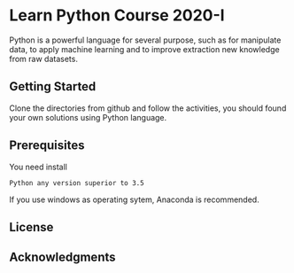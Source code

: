 # Learn Python Course 2020-I
Python is a powerful language for several purpose, such as for manipulate data, to apply machine learning and to improve extraction new knowledge from raw datasets.

## Getting Started
Clone the directories from github and follow the activities, you should found your own solutions using Python language.

## Prerequisites
You need install 
```
Python any version superior to 3.5
```
If you use windows as operating sytem, Anaconda is recommended.

## License

## Acknowledgments
